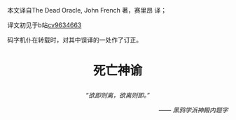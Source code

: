 本文译自The Dead Oracle, John French 著，赛里昂 译；

译文初见于b站[cv9634663](https://www.bilibili.com/read/cv9634663/)

码字机仆在转载时，对其中误译的一处作了订正。

# <p align=center>死亡神谕</p>

<p align = center><i> “欲即则离，欲离则即。”</i></p>

<p align = right><i> —— 黑鸦学派神殿内题字 </i></p> 
